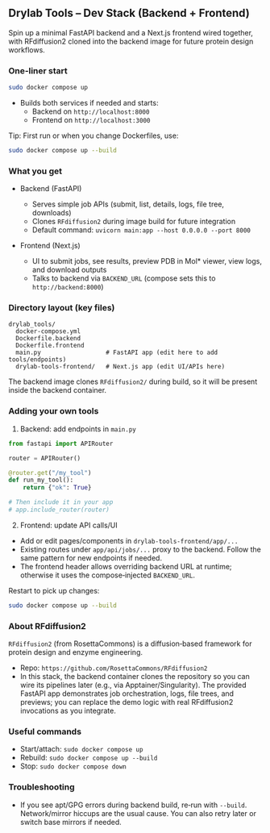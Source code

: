 ## Drylab Tools – Dev Stack (Backend + Frontend)

Spin up a minimal FastAPI backend and a Next.js frontend wired together, with RFdiffusion2 cloned into the backend image for future protein design workflows.

### One‑liner start

```bash
sudo docker compose up
```

- Builds both services if needed and starts:
  - Backend on `http://localhost:8000`
  - Frontend on `http://localhost:3000`

Tip: First run or when you change Dockerfiles, use:

```bash
sudo docker compose up --build
```

### What you get

- Backend (FastAPI)
  - Serves simple job APIs (submit, list, details, logs, file tree, downloads)
  - Clones `RFdiffusion2` during image build for future integration
  - Default command: `uvicorn main:app --host 0.0.0.0 --port 8000`

- Frontend (Next.js)
  - UI to submit jobs, see results, preview PDB in Mol* viewer, view logs, and download outputs
  - Talks to backend via `BACKEND_URL` (compose sets this to `http://backend:8000`)

### Directory layout (key files)

```
drylab_tools/
  docker-compose.yml
  Dockerfile.backend
  Dockerfile.frontend
  main.py                  # FastAPI app (edit here to add tools/endpoints)
  drylab-tools-frontend/   # Next.js app (edit UI/APIs here)
```

The backend image clones `RFdiffusion2/` during build, so it will be present inside the backend container.

### Adding your own tools

1) Backend: add endpoints in `main.py`

```python
from fastapi import APIRouter

router = APIRouter()

@router.get("/my_tool")
def run_my_tool():
    return {"ok": True}

# Then include it in your app
# app.include_router(router)
```

2) Frontend: update API calls/UI

- Add or edit pages/components in `drylab-tools-frontend/app/...`
- Existing routes under `app/api/jobs/...` proxy to the backend. Follow the same pattern for new endpoints if needed.
- The frontend header allows overriding backend URL at runtime; otherwise it uses the compose‑injected `BACKEND_URL`.

Restart to pick up changes:

```bash
sudo docker compose up --build
```

### About RFdiffusion2

`RFdiffusion2` (from RosettaCommons) is a diffusion‑based framework for protein design and enzyme engineering.

- Repo: `https://github.com/RosettaCommons/RFdiffusion2`
- In this stack, the backend container clones the repository so you can wire its pipelines later (e.g., via Apptainer/Singularity). The provided FastAPI app demonstrates job orchestration, logs, file trees, and previews; you can replace the demo logic with real RFdiffusion2 invocations as you integrate.

### Useful commands

- Start/attach: `sudo docker compose up`
- Rebuild: `sudo docker compose up --build`
- Stop: `sudo docker compose down`

### Troubleshooting

- If you see apt/GPG errors during backend build, re‑run with `--build`. Network/mirror hiccups are the usual cause. You can also retry later or switch base mirrors if needed.



